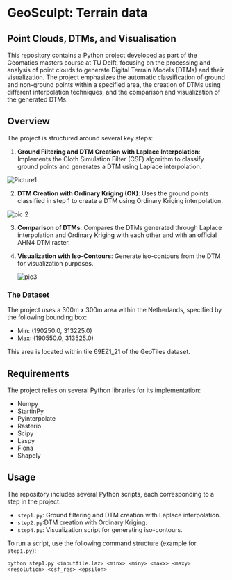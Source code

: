 # GeoSculpt: Terrain data

## Point Clouds, DTMs, and Visualisation

This repository contains a Python project developed as part of the Geomatics masters course at TU Delft, focusing on the processing and analysis of point clouds to generate Digital Terrain Models (DTMs) and their visualization. The project emphasizes the automatic classification of ground and non-ground points within a specified area, the creation of DTMs using different interpolation techniques, and the comparison and visualization of the generated DTMs.

## Overview

The project is structured around several key steps:

1. **Ground Filtering and DTM Creation with Laplace Interpolation**: Implements the Cloth Simulation Filter (CSF) algorithm to classify ground points and generates a DTM using Laplace interpolation.

  ![Picture1](https://github.com/simaybtm/DTM_creation/assets/72439800/30c4bd57-c335-4089-abe3-0c2b6914a59b)

2. **DTM Creation with Ordinary Kriging (OK)**: Uses the ground points classified in step 1 to create a DTM using Ordinary Kriging interpolation.
 
  ![pic 2](https://github.com/simaybtm/DTM_creation/assets/72439800/d5c499c3-e52f-4a69-b977-ed8c48a212de)

3. **Comparison of DTMs**: Compares the DTMs generated through Laplace interpolation and Ordinary Kriging with each other and with an official AHN4 DTM raster.

4. **Visualization with Iso-Contours**: Generate iso-contours from the DTM for visualization purposes.

   ![pic3](https://github.com/simaybtm/DTM_creation/assets/72439800/7b5b53bf-e62e-474b-8ba0-57720f2b770c)


### The Dataset

The project uses a 300m x 300m area within the Netherlands, specified by the following bounding box:

- Min: (190250.0, 313225.0)
- Max: (190550.0, 313525.0)

This area is located within tile 69EZ1_21 of the GeoTiles dataset.

## Requirements

The project relies on several Python libraries for its implementation:

- Numpy
- StartinPy
- Pyinterpolate
- Rasterio
- Scipy
- Laspy
- Fiona
- Shapely

## Usage

The repository includes several Python scripts, each corresponding to a step in the project:

- `step1.py`: Ground filtering and DTM creation with Laplace interpolation.
- `step2.py`:DTM creation with Ordinary Kriging.
- `step4.py`: Visualization script for generating iso-contours.

To run a script, use the following command structure (example for `step1.py`):

```shell
python step1.py <inputfile.laz> <minx> <miny> <maxx> <maxy> <resolution> <csf_res> <epsilon>
